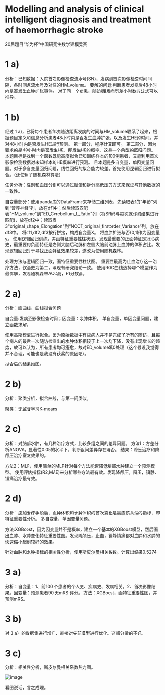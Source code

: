 # Modelling and analysis of clinical intelligent diagnosis and treatment of haemorrhagic stroke
 20届题目“华为杯”中国研究生数学建模竞赛

# 1 a)

分析：已知数据：入院首次影像检查流水号(SN)，发病到首次影像检查时间间隔，各时间点流水号及对应的HM_volume。
要解的问题:判断患者发病后48小时内是否发生血肿扩张事件。
对于同一个病患，随访i距发病所差小时数有公式可以推导。

# 1 b)

经过 1 a)，已将每个患者每次随访距离发病的时间与HM_volume联系了起来，根据题目定义和信息分析患者48小时内是否发生血肿扩张，以及发生HE的时间。并对48小时内是否发生HE进行预测。
第一部分，程序计算即可。
第二部分，因为要求的是48小时内是否发生HE。即发生HE的概率。这是一个典型的回归问题。
本题目标是找到一个函数既能高度拟合已知训练样本的100例患者，又能利用首次影像检测数据对未知样本的HE概率进行预测。
且本题是多自变量，单因变量问题。对于多自变量回归问题，线性回归的拟合能力较差。首先使用逻辑回归进行拟合。（还使用了随机森林算法）

任务分析：性别和血压分别可以通过赋值和拆分高低压的方式来保证与其他数据的一致性。

自变量部分：使用panda库的DataFrame来存储二维列表，先读取表1的“年龄”列到“营养神经”列，放在df1中；然后读取匹配表"HM_volume"到"ED_Cerebellum_L_Ratio"列（将SN码与每次就诊的结果进行匹配)，放在df2中；读取表3"original_shape_Elongation"到“NCCT_original_firstorder_Variance”列，放在df3中。
将df1,df2,df3按行拼接，构成自变量X。
将血肿扩张与否(0,1)作为因变量y。
使用逻辑回归训练，并画特征重要性柱状图。发现最重要的正面特征是冠心病史，最重要的负面特征是左侧大脑后动脉和左侧大脑前动脉上血肿的体积占比。发现逻辑回归对于寻找正面特征效果较差，遂改为使用随机森林。

处理方法与逻辑回归一致，画特征重要性柱状图。
重要性最高为止血治疗这一治疗方法，饮酒史为第二，与现有研究结论一致。
使用ROC曲线选择哪个模型作为最优解，发现随机森林ACC高，F1分数高。

# 2 a)

分析：画曲线，曲线拟合问题

自变量:发病至影像检查时间；因变量：水肿体积。
单自变量，单因变量问题，建立函数求解。

使用高斯模型进行拟合。因为原始数据中有些病人并不是完成了所有的随访，且每个病人的最后一次随访检查出的水肿体积相较于上一次均下降，没有出现增长的趋势，故可以认为，所有患者均可痊愈，故对ED_volume填0处理（这个假设我觉得并不合理，可能也是我没有获奖的原因吧）。

拟合后的结果如图。

# 2 b)

分析：聚类分析，拟合曲线，与第一问类似。

聚类：无监督学习K-means

# 2 c)

分析：对脑部水肿，有几种治疗方式，比较多组之间的差异问题。
方法1：方差分析ANOVA，显著性0.05的水平下，判断组间差异存在与否。
结果：降压治疗和降颅压治疗室友效果的。

方法2：MLP，使用简单的MLP针对每个方法能否降低脑部水肿建立一个预测模型。
使用评估指标(R2,MAE)来分析哪些方法最有效。发现降颅压，降压，镇静、镇痛治疗最有效。

# 2 d)

分析：施加治疗手段后，血肿体积和水肿体积的首次变化是最应该关注的指标，即特征重要性分析。
多自变量，单因变量问题。

方法:XGBoost，因为因变量并不是概率，建立一个基本的XGBoost模型，然后画出血肿、水肿变化特征重要性图。发现降颅压，止血，镇静镇痛都对血肿和水肿的快速缩小起到较好的效果。

针对血肿和水肿指标的相关性分析，使用斯皮尔曼相关系数。计算出结果0.5274

# 3 a)

分析：自变量：1、前100 个患者的个人史、疾病史、发病相关，2、首次影像结果。因变量：预测患者90 天mRS 评分。
方法：XGBoost，画特征重要性图，并预测mRS。

# 3 b)

对 3 a）的数据集进行增广，直接对先前模型进行优化。这部分做的不好。

# 3 c)

分析：相关性分析，斯皮尔曼相关系数热力图。

![image](https://github.com/weisuojiushiwd/Modelling-and-analysis-of-clinical-intelligent-diagnosis-and-treatment-of-haemorrhagic-stroke/assets/121271836/19b0771b-873a-4a31-a1dd-9f1c0a55be9d)

看图说话，言之成理。
